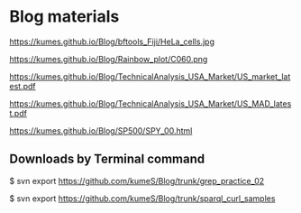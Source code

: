 # Blog materials

https://kumes.github.io/Blog/bftools_Fiji/HeLa_cells.jpg

https://kumes.github.io/Blog/Rainbow_plot/C060.png

https://kumes.github.io/Blog/TechnicalAnalysis_USA_Market/US_market_latest.pdf

https://kumes.github.io/Blog/TechnicalAnalysis_USA_Market/US_MAD_latest.pdf

https://kumes.github.io/Blog/SP500/SPY_00.html


## Downloads by Terminal command

$ svn export  https://github.com/kumeS/Blog/trunk/grep_practice_02

$ svn export  https://github.com/kumeS/Blog/trunk/sparql_curl_samples

